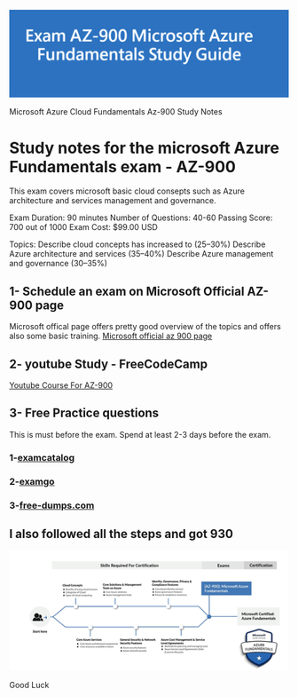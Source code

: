 
![alt text](https://github.com/dazzler0082/az-900-practice/blob/main/az900.png)

Microsoft  Azure Cloud Fundamentals Az-900 Study Notes

# Study notes for the microsoft Azure Fundamentals exam - AZ-900
 This exam covers microsoft basic cloud consepts such as Azure architecture and services management and governance.
 

Exam Duration: 90 minutes
Number of Questions: 40-60
Passing Score: 700 out of 1000
Exam Cost: $99.00 USD

Topics:
Describe cloud concepts has increased to (25–30%)
Describe Azure architecture and services (35–40%)
Describe Azure management and governance (30–35%)


## 1-  Schedule an exam on Microsoft Official AZ-900 page
Microsoft offical page offers pretty good overview of the topics and offers also some basic training.
[Microsoft official az 900 page](https://docs.microsoft.com/en-us/learn/certifications/exams/az-900)

## 2- youtube Study - FreeCodeCamp 

[Youtube Course For AZ-900](https://www.youtube.com/watch?v=NKEFWyqJ5XA&t=381s)



## 3- Free Practice questions
This is must before the exam. Spend at least 2-3 days before the exam.

### 1-[examcatalog](https://www.examcatalog.com/exam/microsoft/az-900/)

### 2-[examgo](https://www.examgo.com/exams/microsoft/az-900/)

### 3-[free-dumps.com](https://www.free-dumps.com/exams/microsoft/az-900/test/)




## I also followed all the steps and got 930
![alt text](https://github.com/dazzler0082/az-900-practice/blob/main/az900-path.png)



Good Luck
